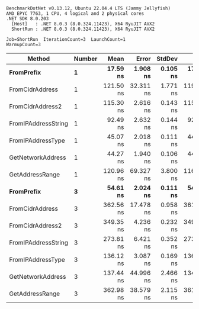 ```

BenchmarkDotNet v0.13.12, Ubuntu 22.04.4 LTS (Jammy Jellyfish)
AMD EPYC 7763, 1 CPU, 4 logical and 2 physical cores
.NET SDK 8.0.203
  [Host]   : .NET 8.0.3 (8.0.324.11423), X64 RyuJIT AVX2
  ShortRun : .NET 8.0.3 (8.0.324.11423), X64 RyuJIT AVX2

Job=ShortRun  IterationCount=3  LaunchCount=1  
WarmupCount=3  

```
| Method              | Number | Mean      | Error     | StdDev   | Min       | Max       | Gen0   | Allocated |
|-------------------- |------- |----------:|----------:|---------:|----------:|----------:|-------:|----------:|
| **FromPrefix**          | **1**      |  **17.59 ns** |  **1.908 ns** | **0.105 ns** |  **17.51 ns** |  **17.71 ns** | **0.0007** |      **56 B** |
| FromCidrAddress     | 1      | 121.50 ns | 32.311 ns | 1.771 ns | 119.98 ns | 123.44 ns | 0.0012 |     112 B |
| FromCidrAddress2    | 1      | 115.30 ns |  2.616 ns | 0.143 ns | 115.18 ns | 115.46 ns | 0.0013 |     112 B |
| FromIPAddressString | 1      |  92.49 ns |  2.632 ns | 0.144 ns |  92.35 ns |  92.64 ns | 0.0006 |      56 B |
| FromIPAddressType   | 1      |  45.07 ns |  2.018 ns | 0.111 ns |  44.94 ns |  45.16 ns | 0.0010 |      88 B |
| GetNetworkAddress   | 1      |  44.27 ns |  1.940 ns | 0.106 ns |  44.18 ns |  44.39 ns | 0.0007 |      56 B |
| GetAddressRange     | 1      | 120.96 ns | 69.327 ns | 3.800 ns | 116.69 ns | 123.99 ns | 0.0019 |     168 B |
| **FromPrefix**          | **3**      |  **54.61 ns** |  **2.024 ns** | **0.111 ns** |  **54.48 ns** |  **54.70 ns** | **0.0020** |     **168 B** |
| FromCidrAddress     | 3      | 362.56 ns | 17.478 ns | 0.958 ns | 361.87 ns | 363.66 ns | 0.0038 |     336 B |
| FromCidrAddress2    | 3      | 349.35 ns |  4.236 ns | 0.232 ns | 349.21 ns | 349.62 ns | 0.0038 |     336 B |
| FromIPAddressString | 3      | 273.81 ns |  6.421 ns | 0.352 ns | 273.53 ns | 274.20 ns | 0.0019 |     168 B |
| FromIPAddressType   | 3      | 136.12 ns |  3.087 ns | 0.169 ns | 136.00 ns | 136.32 ns | 0.0031 |     264 B |
| GetNetworkAddress   | 3      | 137.44 ns | 44.996 ns | 2.466 ns | 134.60 ns | 138.95 ns | 0.0019 |     168 B |
| GetAddressRange     | 3      | 362.98 ns | 38.579 ns | 2.115 ns | 361.53 ns | 365.40 ns | 0.0057 |     504 B |
